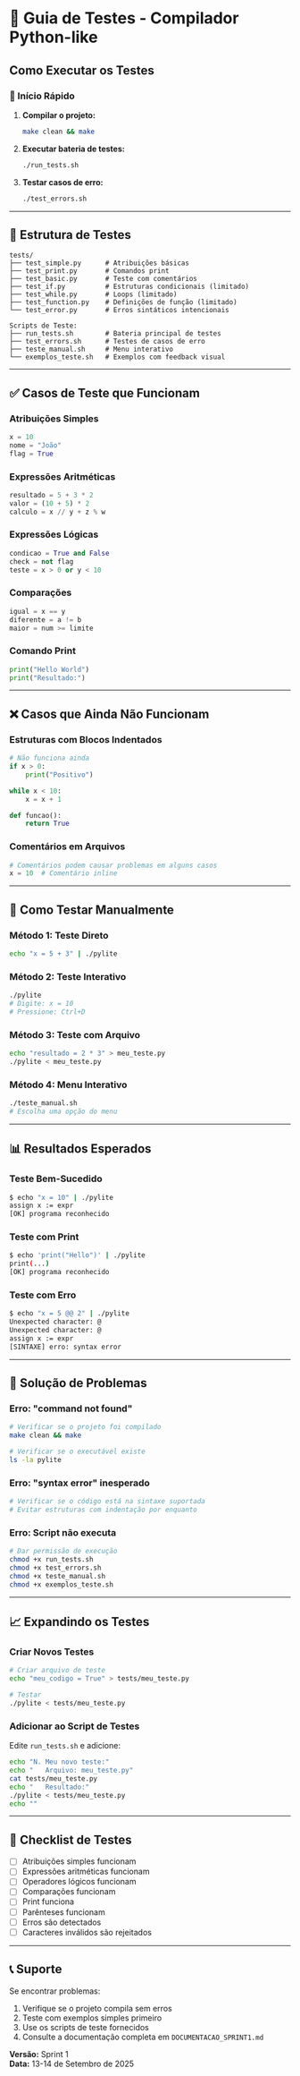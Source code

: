 # 🧪 Guia de Testes - Compilador Python-like

## Como Executar os Testes

### 🚀 Início Rápido

1. **Compilar o projeto:**
   ```bash
   make clean && make
   ```

2. **Executar bateria de testes:**
   ```bash
   ./run_tests.sh
   ```

3. **Testar casos de erro:**
   ```bash
   ./test_errors.sh
   ```

---

## 📁 Estrutura de Testes

```
tests/
├── test_simple.py      # Atribuições básicas
├── test_print.py       # Comandos print
├── test_basic.py       # Teste com comentários
├── test_if.py          # Estruturas condicionais (limitado)
├── test_while.py       # Loops (limitado)
├── test_function.py    # Definições de função (limitado)
└── test_error.py       # Erros sintáticos intencionais

Scripts de Teste:
├── run_tests.sh        # Bateria principal de testes
├── test_errors.sh      # Testes de casos de erro
├── teste_manual.sh     # Menu interativo
└── exemplos_teste.sh   # Exemplos com feedback visual
```

---

## ✅ Casos de Teste que Funcionam

### **Atribuições Simples**
```python
x = 10
nome = "João"
flag = True
```

### **Expressões Aritméticas**
```python
resultado = 5 + 3 * 2
valor = (10 + 5) * 2
calculo = x // y + z % w
```

### **Expressões Lógicas**
```python
condicao = True and False
check = not flag
teste = x > 0 or y < 10
```

### **Comparações**
```python
igual = x == y
diferente = a != b
maior = num >= limite
```

### **Comando Print**
```python
print("Hello World")
print("Resultado:")
```

---

## ❌ Casos que Ainda Não Funcionam

### **Estruturas com Blocos Indentados**
```python
# Não funciona ainda
if x > 0:
    print("Positivo")

while x < 10:
    x = x + 1

def funcao():
    return True
```

### **Comentários em Arquivos**
```python
# Comentários podem causar problemas em alguns casos
x = 10  # Comentário inline
```

---

## 🔧 Como Testar Manualmente

### **Método 1: Teste Direto**
```bash
echo "x = 5 + 3" | ./pylite
```

### **Método 2: Teste Interativo**
```bash
./pylite
# Digite: x = 10
# Pressione: Ctrl+D
```

### **Método 3: Teste com Arquivo**
```bash
echo "resultado = 2 * 3" > meu_teste.py
./pylite < meu_teste.py
```

### **Método 4: Menu Interativo**
```bash
./teste_manual.sh
# Escolha uma opção do menu
```

---

## 📊 Resultados Esperados

### **Teste Bem-Sucedido**
```bash
$ echo "x = 10" | ./pylite
assign x := expr
[OK] programa reconhecido
```

### **Teste com Print**
```bash
$ echo 'print("Hello")' | ./pylite
print(...)
[OK] programa reconhecido
```

### **Teste com Erro**
```bash
$ echo "x = 5 @@ 2" | ./pylite
Unexpected character: @
Unexpected character: @
assign x := expr
[SINTAXE] erro: syntax error
```

---

## 🐛 Solução de Problemas

### **Erro: "command not found"**
```bash
# Verificar se o projeto foi compilado
make clean && make

# Verificar se o executável existe
ls -la pylite
```

### **Erro: "syntax error" inesperado**
```bash
# Verificar se o código está na sintaxe suportada
# Evitar estruturas com indentação por enquanto
```

### **Erro: Script não executa**
```bash
# Dar permissão de execução
chmod +x run_tests.sh
chmod +x test_errors.sh
chmod +x teste_manual.sh
chmod +x exemplos_teste.sh
```

---

## 📈 Expandindo os Testes

### **Criar Novos Testes**
```bash
# Criar arquivo de teste
echo "meu_codigo = True" > tests/meu_teste.py

# Testar
./pylite < tests/meu_teste.py
```

### **Adicionar ao Script de Testes**
Edite `run_tests.sh` e adicione:
```bash
echo "N. Meu novo teste:"
echo "   Arquivo: meu_teste.py"
cat tests/meu_teste.py
echo "   Resultado:"
./pylite < tests/meu_teste.py
echo ""
```

---

## 🎯 Checklist de Testes

- [ ] Atribuições simples funcionam
- [ ] Expressões aritméticas funcionam
- [ ] Operadores lógicos funcionam
- [ ] Comparações funcionam
- [ ] Print funciona
- [ ] Parênteses funcionam
- [ ] Erros são detectados
- [ ] Caracteres inválidos são rejeitados

---

## 📞 Suporte

Se encontrar problemas:

1. Verifique se o projeto compila sem erros
2. Teste com exemplos simples primeiro
3. Use os scripts de teste fornecidos
4. Consulte a documentação completa em `DOCUMENTACAO_SPRINT1.md`

**Versão:** Sprint 1  
**Data:** 13-14 de Setembro de 2025
